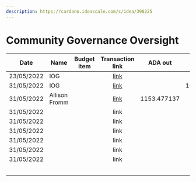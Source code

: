 ```yaml
---
description: https://cardano.ideascale.com/c/idea/398225
---
```


# Community Governance Oversight

<table><thead><tr><th>Date</th><th>Name</th><th data-type="select">Budget item</th><th align="center">Transaction link</th><th align="center">ADA out</th><th align="center">ADA in</th><th align="center">Balance</th></tr></thead><tbody><tr><td>23/05/2022</td><td>IOG</td><td></td><td align="center"><a href="https://raw.githubusercontent.com/treasuryguild/treasury-v3/main/Transactions/Community-Governance-Oversight/Fund8/Community-Governance-Oversight/Incoming/1653986112620-IOG.json">link</a></td><td align="center"></td><td align="center">1</td><td align="center">1</td></tr><tr><td>31/05/2022</td><td>IOG</td><td></td><td align="center"><a href="https://raw.githubusercontent.com/treasuryguild/treasury-v3/main/Transactions/Community-Governance-Oversight/Fund8/Community-Governance-Oversight/Incoming/1654020260525-IOG.json">link</a></td><td align="center"></td><td align="center">10854.430380</td><td align="center">10855.430380</td></tr><tr><td>31/05/2022</td><td>Allison Fromm</td><td></td><td align="center"><a href="https://raw.githubusercontent.com/treasuryguild/treasury-v3/main/Transactions/Community-Governance-Oversight/Fund8/Community-Governance-Oversight/Meetings/1654024199416-Allison-Fromm.json">link</a></td><td align="center">1153.477137</td><td align="center"></td><td align="center">9701.953243</td></tr><tr><td>31/05/2022</td><td></td><td></td><td align="center">link</td><td align="center"></td><td align="center"></td><td align="center"></td></tr><tr><td>31/05/2022</td><td></td><td></td><td align="center">link</td><td align="center"></td><td align="center"></td><td align="center"></td></tr><tr><td>31/05/2022</td><td></td><td></td><td align="center">link</td><td align="center"></td><td align="center"></td><td align="center"></td></tr><tr><td>31/05/2022</td><td></td><td></td><td align="center">link</td><td align="center"></td><td align="center"></td><td align="center"></td></tr><tr><td>31/05/2022</td><td></td><td></td><td align="center">link</td><td align="center"></td><td align="center"></td><td align="center"></td></tr><tr><td>31/05/2022</td><td></td><td></td><td align="center">link</td><td align="center"></td><td align="center"></td><td align="center"></td></tr><tr><td></td><td></td><td></td><td align="center"></td><td align="center"></td><td align="center"></td><td align="center"></td></tr><tr><td></td><td></td><td></td><td align="center"></td><td align="center"></td><td align="center"></td><td align="center"></td></tr><tr><td></td><td></td><td></td><td align="center"></td><td align="center"></td><td align="center"></td><td align="center"></td></tr><tr><td></td><td></td><td></td><td align="center"></td><td align="center"></td><td align="center"></td><td align="center"></td></tr><tr><td></td><td></td><td></td><td align="center"></td><td align="center"></td><td align="center"></td><td align="center"></td></tr></tbody></table>
